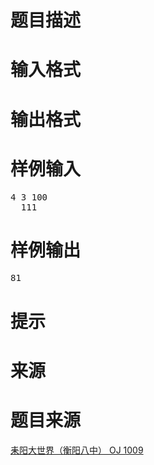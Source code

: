 

# 题目描述


<div class="content">

# 输入格式


<div class="content">

# 输出格式


<div class="content">

# 样例输入


<pre>4 3 100 
  111</pre>

# 样例输出


<pre>81</pre>

# 提示


<div class="content">
</div>

# 来源


<div class="content">

# 题目来源


<a href="http://www.lydsy.com/JudgeOnline/problem.php?id=1009">耒阳大世界（衡阳八中） OJ 1009</a>
